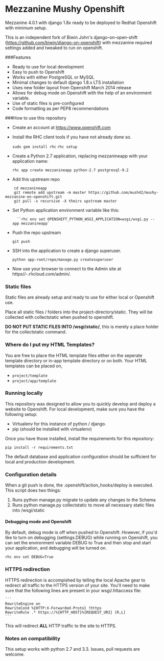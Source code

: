 Mezzanine Mushy Openshift
===

Mezzanine 4.0.1 with django 1.8x ready to be deployed to Redhat Openshift with minimum setup.

This is an independent fork of Biwin John's django-on-open-shift (https://github.com/biwin/django-on-openshift) with mezzanine required settings added and tweaked to run on openshift.

###Features
* Ready to use for local development
* Easy to push to Openshift
* Works with  either PostgreSQL or MySQL
* Minimal changes to default django 1.8.x LTS installation
* Uses new folder layout from Openshift March 2014 release
* Allows for debug mode on Openshift with the help of an environment variable.
* Use of static files is pre-configured
* Code formatting as per PEP8 recommendations


###How to use this repository
- Create an account at https://www.openshift.com
- Install the RHC client tools if you have not already done so.


    `sudo gem install rhc`
    `rhc setup`


- Create a Python 2.7 application, replacing mezzanineapp with your application name:


    `rhc app create mezzanineapp python-2.7 postgresql-9.2`

- Add this upstream repo

```
    cd mezzanineapp
    git remote add upstream -m master https://github.com/mush42/mushy-mezzanine-on-openshift.git
    git pull -s recursive -X theirs upstream master
```


- Set Python application environment variable like this:
    

        ``rhc env set OPENSHIFT_PYTHON_WSGI_APPLICATION=wsgi/wsgi.py --app mezzanineapp`


- Push the repo upstream


    `git push`

- SSH into the application to create a django superuser.


    `python app-root/repo/manage.py createsuperuser`


- Now use your browser to connect to the Admin site at https//<your-app-name>-<your-user-name>.rhcloud.com/admin/.

### Static files
Static files are already setup and ready to use for either local or Openshift use. 

Place all static files / folders into the project-directory/static.  They will be collected with collectstatic when 
pushed to openshift.

**DO NOT PUT STATIC FILES INTO /wsgi/static/**, this is merely a place holder for the collectstatic command.

### Where do I put my HTML Templates?
You are free to place the HTML template files either on the seperate template directory or in-app template directory or
 on both.
Your HTML templates can be placed on,

 * `project/template`
 * `project/app/template`


### Running locally
This repository was designed to allow you to quickly develop and deploy a website to Openshift.  For local development, make sure you have the following setup:

- Virtualenv for this instance of python / django.
- pip (should be installed with virtualenv)

Once you have those installed, install the requirements for this repository:


    pip install -r requirements.txt


The default database and application configuration should be sufficient for local and production development.

### Configuration details
When a git push is done, the .openshift/action_hooks/deploy is executed.  This script does two things:

1.  Runs python manage.py migrate to update any changes to the Schema
2.  Runs python manage.py collectstatic to move all necessary static files into /wsgi/static

#### Debugging mode and Openshift
By default, debug mode is off when pushed to Openshift.  However, if you'd like to turn on debugging (settings.DEBUG) while running on Openshift, you can set the environment variable DEBUG to True and then stop and start your application, and debugging will be turned on.

    rhc env set DEBUG=True

### HTTPS redirection
HTTPS redirection is accompished by telling the local Apache gear to redirect all traffic to the HTTPS version of your site.  You'll need to make sure that the following lines are present in your wsgi/.httaccess file:
    
    
    ```
    RewriteEngine on
    RewriteCond %{HTTP:X-Forwarded-Proto} !https
    RewriteRule .* https://%{HTTP_HOST}%{REQUEST_URI} [R,L]  
    ```

This will redirect **ALL** HTTP traffic to the site to HTTPS.

### Notes on compatibility
This setup works with python 2.7 and 3.3. Issues, pull requests are welcome.

